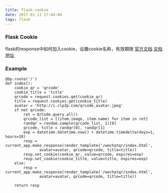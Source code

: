 ```yaml
---
title: flask-cookie
date: 2017-01-11 17:04:04
tags: flask
---
```

### Flask Cookie
flask的response中如何加入cookie，设置cookie名称，有效期限
[官方文档](http://flask.pocoo.org/docs/0.12/quickstart/#cookies)
[文档地址](http://junxiandoc.readthedocs.io/en/latest/docs/flask/flask_cookie_session.html)
<!-- more -->
### Example
```
@bp.route('/')
def index():
    cookie_qr = 'qrcode'
    cookie_title = 'title'
    qrcode = request.cookies.get(cookie_qr)
    title = request.cookies.get(cookie_title)
    avatar = 'http://i.clp2p.com/qrcode_avatar.jpeg'
    if not qrcode:
        ret = QrCode.query.all()
        qrcode_list = [(item.image, item.name) for item in ret]
        randqr = random.sample(qrcode_list, 1)[0]
        qrcode, title = randqr[0], randqr[1]
        exp = datetime.datetime.now() + datetime.timedelta(days=1, hours=18)
        resp = current_app.make_response(render_template('/wechatqr/index.html',
               avatar=avatar, qrcode=qrcode, title=title))
        resp.set_cookie(cookie_qr, value=qrcode, expires=exp)
        resp.set_cookie(cookie_title, value=title, expires=exp)
    else:
        resp = current_app.make_response(render_template('/wechatqr/index.html',
               avatar=avatar, qrcode=qrcode, title=title))

    return resp
```
